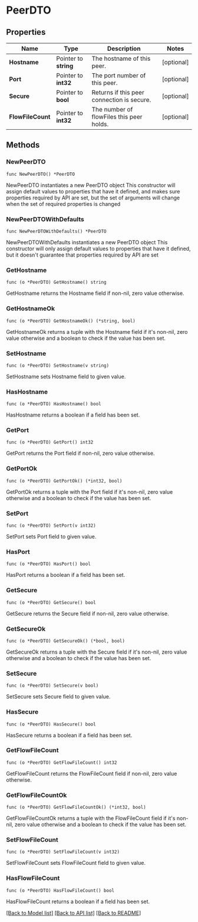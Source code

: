 # PeerDTO

## Properties

Name | Type | Description | Notes
------------ | ------------- | ------------- | -------------
**Hostname** | Pointer to **string** | The hostname of this peer. | [optional] 
**Port** | Pointer to **int32** | The port number of this peer. | [optional] 
**Secure** | Pointer to **bool** | Returns if this peer connection is secure. | [optional] 
**FlowFileCount** | Pointer to **int32** | The number of flowFiles this peer holds. | [optional] 

## Methods

### NewPeerDTO

`func NewPeerDTO() *PeerDTO`

NewPeerDTO instantiates a new PeerDTO object
This constructor will assign default values to properties that have it defined,
and makes sure properties required by API are set, but the set of arguments
will change when the set of required properties is changed

### NewPeerDTOWithDefaults

`func NewPeerDTOWithDefaults() *PeerDTO`

NewPeerDTOWithDefaults instantiates a new PeerDTO object
This constructor will only assign default values to properties that have it defined,
but it doesn't guarantee that properties required by API are set

### GetHostname

`func (o *PeerDTO) GetHostname() string`

GetHostname returns the Hostname field if non-nil, zero value otherwise.

### GetHostnameOk

`func (o *PeerDTO) GetHostnameOk() (*string, bool)`

GetHostnameOk returns a tuple with the Hostname field if it's non-nil, zero value otherwise
and a boolean to check if the value has been set.

### SetHostname

`func (o *PeerDTO) SetHostname(v string)`

SetHostname sets Hostname field to given value.

### HasHostname

`func (o *PeerDTO) HasHostname() bool`

HasHostname returns a boolean if a field has been set.

### GetPort

`func (o *PeerDTO) GetPort() int32`

GetPort returns the Port field if non-nil, zero value otherwise.

### GetPortOk

`func (o *PeerDTO) GetPortOk() (*int32, bool)`

GetPortOk returns a tuple with the Port field if it's non-nil, zero value otherwise
and a boolean to check if the value has been set.

### SetPort

`func (o *PeerDTO) SetPort(v int32)`

SetPort sets Port field to given value.

### HasPort

`func (o *PeerDTO) HasPort() bool`

HasPort returns a boolean if a field has been set.

### GetSecure

`func (o *PeerDTO) GetSecure() bool`

GetSecure returns the Secure field if non-nil, zero value otherwise.

### GetSecureOk

`func (o *PeerDTO) GetSecureOk() (*bool, bool)`

GetSecureOk returns a tuple with the Secure field if it's non-nil, zero value otherwise
and a boolean to check if the value has been set.

### SetSecure

`func (o *PeerDTO) SetSecure(v bool)`

SetSecure sets Secure field to given value.

### HasSecure

`func (o *PeerDTO) HasSecure() bool`

HasSecure returns a boolean if a field has been set.

### GetFlowFileCount

`func (o *PeerDTO) GetFlowFileCount() int32`

GetFlowFileCount returns the FlowFileCount field if non-nil, zero value otherwise.

### GetFlowFileCountOk

`func (o *PeerDTO) GetFlowFileCountOk() (*int32, bool)`

GetFlowFileCountOk returns a tuple with the FlowFileCount field if it's non-nil, zero value otherwise
and a boolean to check if the value has been set.

### SetFlowFileCount

`func (o *PeerDTO) SetFlowFileCount(v int32)`

SetFlowFileCount sets FlowFileCount field to given value.

### HasFlowFileCount

`func (o *PeerDTO) HasFlowFileCount() bool`

HasFlowFileCount returns a boolean if a field has been set.


[[Back to Model list]](../README.md#documentation-for-models) [[Back to API list]](../README.md#documentation-for-api-endpoints) [[Back to README]](../README.md)


